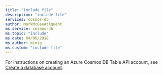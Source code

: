 ```yaml
---
title: "include file"
description: "include file"
services: cosmos-db
author: MarkMcGeeAtAquent
ms.service: cosmos-db
ms.topic: "include"
ms.date: 04/06/2018
ms.author: mimig
ms.custom: "include file"
---
```

For instructions on creating an Azure Cosmos DB Table API account, see [Create a database account](table/create-table-dotnet.md#create-a-database-account).